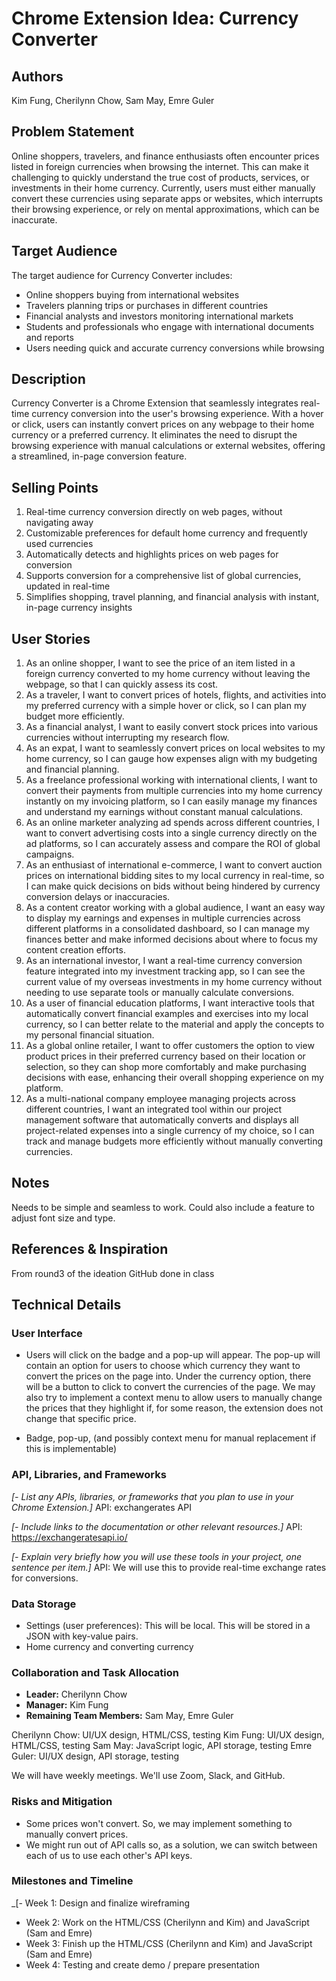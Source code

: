 # Chrome Extension Idea: Currency Converter

## Authors

Kim Fung, Cherilynn Chow, Sam May, Emre Guler

## Problem Statement

Online shoppers, travelers, and finance enthusiasts often encounter prices listed in foreign currencies when browsing the internet. This can make it challenging to quickly understand the true cost of products, services, or investments in their home currency. Currently, users must either manually convert these currencies using separate apps or websites, which interrupts their browsing experience, or rely on mental approximations, which can be inaccurate.

## Target Audience

The target audience for Currency Converter includes:

- Online shoppers buying from international websites
- Travelers planning trips or purchases in different countries
- Financial analysts and investors monitoring international markets
- Students and professionals who engage with international documents and reports
- Users needing quick and accurate currency conversions while browsing

## Description

Currency Converter is a Chrome Extension that seamlessly integrates real-time currency conversion into the user's browsing experience. With a hover or click, users can instantly convert prices on any webpage to their home currency or a preferred currency. It eliminates the need to disrupt the browsing experience with manual calculations or external websites, offering a streamlined, in-page conversion feature.

## Selling Points

1. Real-time currency conversion directly on web pages, without navigating away
2. Customizable preferences for default home currency and frequently used currencies
3. Automatically detects and highlights prices on web pages for conversion
4. Supports conversion for a comprehensive list of global currencies, updated in real-time
5. Simplifies shopping, travel planning, and financial analysis with instant, in-page currency insights

## User Stories

1. As an online shopper, I want to see the price of an item listed in a foreign currency converted to my home currency without leaving the webpage, so that I can quickly assess its cost.
2. As a traveler, I want to convert prices of hotels, flights, and activities into my preferred currency with a simple hover or click, so I can plan my budget more efficiently.
3. As a financial analyst, I want to easily convert stock prices into various currencies without interrupting my research flow.
4. As an expat, I want to seamlessly convert prices on local websites to my home currency, so I can gauge how expenses align with my budgeting and financial planning.
5. As a freelance professional working with international clients, I want to convert their payments from multiple currencies into my home currency instantly on my invoicing platform, so I can easily manage my finances and understand my earnings without constant manual calculations.
6. As an online marketer analyzing ad spends across different countries, I want to convert advertising costs into a single currency directly on the ad platforms, so I can accurately assess and compare the ROI of global campaigns.
7. As an enthusiast of international e-commerce, I want to convert auction prices on international bidding sites to my local currency in real-time, so I can make quick decisions on bids without being hindered by currency conversion delays or inaccuracies.
8. As a content creator working with a global audience, I want an easy way to display my earnings and expenses in multiple currencies across different platforms in a consolidated dashboard, so I can manage my finances better and make informed decisions about where to focus my content creation efforts.
9. As an international investor, I want a real-time currency conversion feature integrated into my investment tracking app, so I can see the current value of my overseas investments in my home currency without needing to use separate tools or manually calculate conversions.
10. As a user of financial education platforms, I want interactive tools that automatically convert financial examples and exercises into my local currency, so I can better relate to the material and apply the concepts to my personal financial situation.
11. As a global online retailer, I want to offer customers the option to view product prices in their preferred currency based on their location or selection, so they can shop more comfortably and make purchasing decisions with ease, enhancing their overall shopping experience on my platform.
12. As a multi-national company employee managing projects across different countries, I want an integrated tool within our project management software that automatically converts and displays all project-related expenses into a single currency of my choice, so I can track and manage budgets more efficiently without manually converting currencies.
    
## Notes

Needs to be simple and seamless to work. Could also include a feature to adjust font size and type.

## References & Inspiration

From round3 of the ideation GitHub done in class

## Technical Details

### User Interface

- Users will click on the badge and a pop-up will appear. The pop-up will contain an option for users to choose which currency they want to convert the prices on the page into. Under the currency option, there will be a button to click to convert the currencies of the page. We may also try to implement a
context menu to allow users to manually change the prices that they highlight if, for some reason, the extension does not change that specific price.

- Badge, pop-up, (and possibly context menu for manual replacement if this is implementable)

### API, Libraries, and Frameworks

_[- List any APIs, libraries, or frameworks that you plan to use in your Chrome Extension.]_
API: exchangerates API

_[- Include links to the documentation or other relevant resources.]_
API: https://exchangeratesapi.io/

_[- Explain very briefly how you will use these tools in your project, one sentence per item.]_
API: We will use this to provide real-time exchange rates for conversions.

### Data Storage

- Settings (user preferences): This will be local. This will be stored in a JSON with key-value pairs.
- Home currency and converting currency

### Collaboration and Task Allocation

- **Leader:** Cherilynn Chow
- **Manager:** Kim Fung
- **Remaining Team Members:** Sam May, Emre Guler

Cherilynn Chow: UI/UX design, HTML/CSS, testing
Kim Fung: UI/UX design, HTML/CSS, testing
Sam May: JavaScript logic, API storage, testing
Emre Guler: UI/UX design, API storage, testing

We will have weekly meetings. We'll use Zoom, Slack, and GitHub.

### Risks and Mitigation
- Some prices won't convert. So, we may implement something to manually convert prices.
- We might run out of API calls so, as a solution, we can switch between each of us to use each other's API keys.

### Milestones and Timeline

_[- Week 1: Design and finalize wireframing
- Week 2: Work on the HTML/CSS (Cherilynn and Kim) and JavaScript (Sam and Emre)
- Week 3: Finish up the HTML/CSS (Cherilynn and Kim) and JavaScript (Sam and Emre)
- Week 4: Testing and create demo / prepare presentation
